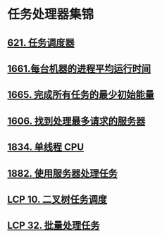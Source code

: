 # 任务处理器集锦 

## [621. 任务调度器](https://leetcode-cn.com/problems/task-scheduler/)







## [1661.每台机器的进程平均运行时间](https://leetcode-cn.com/problems/average-time-of-process-per-machine) 

[]()

## [1665. 完成所有任务的最少初始能量](https://leetcode-cn.com/problems/minimum-initial-energy-to-finish-tasks/)



## [1606. 找到处理最多请求的服务器](https://leetcode-cn.com/problems/find-servers-that-handled-most-number-of-requests/)



## [1834. 单线程 CPU](https://leetcode-cn.com/problems/single-threaded-cpu/)



## [1882. 使用服务器处理任务](https://leetcode-cn.com/problems/process-tasks-using-servers/)



## [LCP 10. 二叉树任务调度](https://leetcode-cn.com/problems/er-cha-shu-ren-wu-diao-du/)





## [LCP 32. 批量处理任务](https://leetcode-cn.com/problems/t3fKg1/)